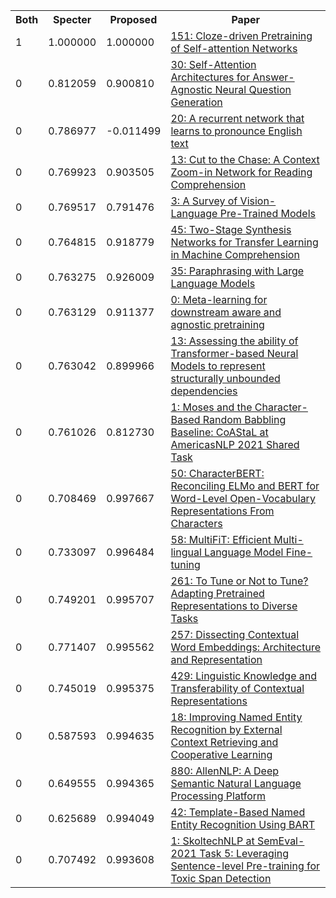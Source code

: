 <html><table><tr>
<th>Both</th>
<th>Specter</th>
<th>Proposed</th>
<th>Paper</th>
</tr>
<tr>
<td>1</td>
<td>1.000000</td>
<td>1.000000</td>
<td><a href="https://www.semanticscholar.org/paper/9f1c5777a193b2c3bb2b25e248a156348e5ba56d">151: Cloze-driven Pretraining of Self-attention Networks</a></td>
</tr>
<tr>
<td>0</td>
<td>0.812059</td>
<td>0.900810</td>
<td><a href="https://www.semanticscholar.org/paper/7cb8b70ab4a45b0d52e17d243cb880158bc4b528">30: Self-Attention Architectures for Answer-Agnostic Neural Question Generation</a></td>
</tr>
<tr>
<td>0</td>
<td>0.786977</td>
<td>-0.011499</td>
<td><a href="https://www.semanticscholar.org/paper/dbf7c043e20c9b48d8e563b34a0a7db468cd5a0d">20: A recurrent network that learns to pronounce English text</a></td>
</tr>
<tr>
<td>0</td>
<td>0.769923</td>
<td>0.903505</td>
<td><a href="https://www.semanticscholar.org/paper/d7baaa250fbe7a9f5da4cafa8d0ba4e5f1b903a7">13: Cut to the Chase: A Context Zoom-in Network for Reading Comprehension</a></td>
</tr>
<tr>
<td>0</td>
<td>0.769517</td>
<td>0.791476</td>
<td><a href="https://www.semanticscholar.org/paper/b7231a746850d9cb98b7762ba151a456404a54e0">3: A Survey of Vision-Language Pre-Trained Models</a></td>
</tr>
<tr>
<td>0</td>
<td>0.764815</td>
<td>0.918779</td>
<td><a href="https://www.semanticscholar.org/paper/be60cdc4f3202f44afdfb90bff005e3005dacf9a">45: Two-Stage Synthesis Networks for Transfer Learning in Machine Comprehension</a></td>
</tr>
<tr>
<td>0</td>
<td>0.763275</td>
<td>0.926009</td>
<td><a href="https://www.semanticscholar.org/paper/aa68ea557777908e76f02c433f14ef6b968d4a82">35: Paraphrasing with Large Language Models</a></td>
</tr>
<tr>
<td>0</td>
<td>0.763129</td>
<td>0.911377</td>
<td><a href="https://www.semanticscholar.org/paper/2095023dadad18707eb2a96f465ced8e86094235">0: Meta-learning for downstream aware and agnostic pretraining</a></td>
</tr>
<tr>
<td>0</td>
<td>0.763042</td>
<td>0.899966</td>
<td><a href="https://www.semanticscholar.org/paper/a06b24d3ab230a0d4154a9b08ede828b03a0d5c9">13: Assessing the ability of Transformer-based Neural Models to represent structurally unbounded dependencies</a></td>
</tr>
<tr>
<td>0</td>
<td>0.761026</td>
<td>0.812730</td>
<td><a href="https://www.semanticscholar.org/paper/464b47a6a395fa1338e230254965cf5f669e715c">1: Moses and the Character-Based Random Babbling Baseline: CoAStaL at AmericasNLP 2021 Shared Task</a></td>
</tr>
<tr>
<td>0</td>
<td>0.708469</td>
<td>0.997667</td>
<td><a href="https://www.semanticscholar.org/paper/473921de1b52f98f34f37afd507e57366ff7d1ca">50: CharacterBERT: Reconciling ELMo and BERT for Word-Level Open-Vocabulary Representations From Characters</a></td>
</tr>
<tr>
<td>0</td>
<td>0.733097</td>
<td>0.996484</td>
<td><a href="https://www.semanticscholar.org/paper/3f9df96b26c42dea6dd6cad64557a3b7d698ea90">58: MultiFiT: Efficient Multi-lingual Language Model Fine-tuning</a></td>
</tr>
<tr>
<td>0</td>
<td>0.749201</td>
<td>0.995707</td>
<td><a href="https://www.semanticscholar.org/paper/8659bf379ca8756755125a487c43cfe8611ce842">261: To Tune or Not to Tune? Adapting Pretrained Representations to Diverse Tasks</a></td>
</tr>
<tr>
<td>0</td>
<td>0.771407</td>
<td>0.995562</td>
<td><a href="https://www.semanticscholar.org/paper/ac11062f1f368d97f4c826c317bf50dcc13fdb59">257: Dissecting Contextual Word Embeddings: Architecture and Representation</a></td>
</tr>
<tr>
<td>0</td>
<td>0.745019</td>
<td>0.995375</td>
<td><a href="https://www.semanticscholar.org/paper/f6fbb6809374ca57205bd2cf1421d4f4fa04f975">429: Linguistic Knowledge and Transferability of Contextual Representations</a></td>
</tr>
<tr>
<td>0</td>
<td>0.587593</td>
<td>0.994635</td>
<td><a href="https://www.semanticscholar.org/paper/e6fc6a23c057ce90c950adff480afceb07979386">18: Improving Named Entity Recognition by External Context Retrieving and Cooperative Learning</a></td>
</tr>
<tr>
<td>0</td>
<td>0.649555</td>
<td>0.994365</td>
<td><a href="https://www.semanticscholar.org/paper/93b4cc549a1bc4bc112189da36c318193d05d806">880: AllenNLP: A Deep Semantic Natural Language Processing Platform</a></td>
</tr>
<tr>
<td>0</td>
<td>0.625689</td>
<td>0.994049</td>
<td><a href="https://www.semanticscholar.org/paper/ce498651107588db67adcfbb5479bdb416f4de2f">42: Template-Based Named Entity Recognition Using BART</a></td>
</tr>
<tr>
<td>0</td>
<td>0.707492</td>
<td>0.993608</td>
<td><a href="https://www.semanticscholar.org/paper/c89a572ae5a1ecbf903bb57e300ffc6a63dde53f">1: SkoltechNLP at SemEval-2021 Task 5: Leveraging Sentence-level Pre-training for Toxic Span Detection</a></td>
</tr>
</table></html>
